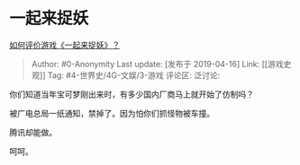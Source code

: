 # 一起来捉妖
[如何评价游戏《一起来捉妖》？](https://www.zhihu.com/question/319669755/answer/652570642)

> Author: #0-Anonymity
> Last update: [发布于 2019-04-16]
> Link: [[游戏史观]]
> Tag: #4-世界史/4G-文娱/3-游戏
> 评论区:
> 泛讨论:

你们知道当年宝可梦刚出来时，有多少国内厂商马上就开始了仿制吗？

被广电总局一纸通知，禁掉了。因为怕你们抓怪物被车撞。

腾讯却能做。

呵呵。
